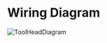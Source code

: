 # Wiring Diagram
![ToolHeadDiagram](https://user-images.githubusercontent.com/77632954/127027038-ee028ef9-9469-4d2e-8b5d-0278e56c4c03.png)
